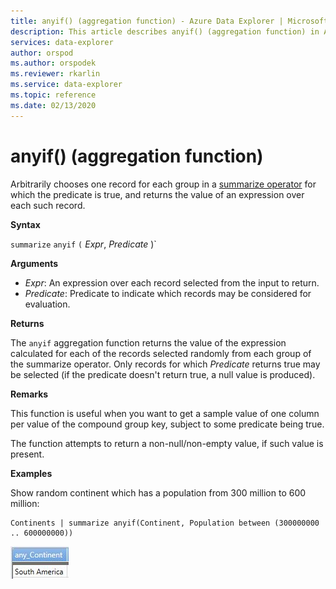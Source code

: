 ```yaml
---
title: anyif() (aggregation function) - Azure Data Explorer | Microsoft Docs
description: This article describes anyif() (aggregation function) in Azure Data Explorer.
services: data-explorer
author: orspod
ms.author: orspodek
ms.reviewer: rkarlin
ms.service: data-explorer
ms.topic: reference
ms.date: 02/13/2020
---
```

# anyif() (aggregation function)

Arbitrarily chooses one record for each group in a [summarize operator](summarizeoperator.md) for which the predicate
is true, and returns the value of an expression over each such record.

**Syntax**

`summarize` `anyif` `(` *Expr*, *Predicate* )`

**Arguments**

* *Expr*: An expression over each record selected from the input to return.
* *Predicate*: Predicate to indicate which records may be
  considered for evaluation.

**Returns**

The `anyif` aggregation function returns the value of the expression calculated
for each of the records selected randomly from each group
of the summarize operator. Only records for which *Predicate* returns true may be selected (if the predicate doesn't return
true, a null value is produced).

**Remarks**

This function is useful when you want to get a sample value of one column
per value of the compound group key, subject to some predicate
being true.

The function attempts to
return a non-null/non-empty value, if such value is present.

**Examples**

Show random continent which has a population from 300 million to 600 million:

```kusto
Continents | summarize anyif(Continent, Population between (300000000 .. 600000000))
```

![alt text](./images/aggregations/any1.png "any1")